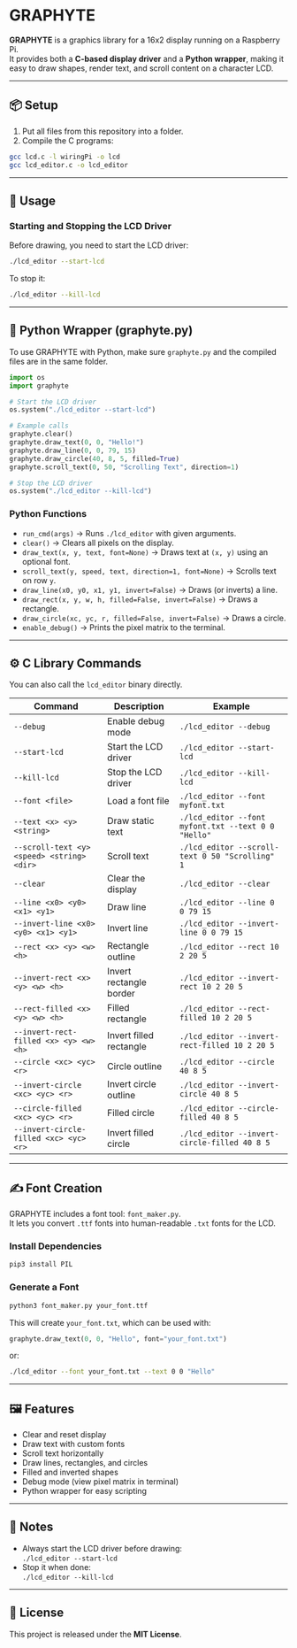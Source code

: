 # GRAPHYTE

**GRAPHYTE** is a graphics library for a 16x2 display running on a Raspberry Pi.  
It provides both a **C-based display driver** and a **Python wrapper**, making it easy to draw shapes, render text, and scroll content on a character LCD.

---

## 📦 Setup

1. Put all files from this repository into a folder.
2. Compile the C programs:

```bash
gcc lcd.c -l wiringPi -o lcd
gcc lcd_editor.c -o lcd_editor
```

---

## 🚀 Usage

### Starting and Stopping the LCD Driver
Before drawing, you need to start the LCD driver:
```bash
./lcd_editor --start-lcd
```

To stop it:
```bash
./lcd_editor --kill-lcd
```

---

## 🐍 Python Wrapper (graphyte.py)

To use GRAPHYTE with Python, make sure `graphyte.py` and the compiled files are in the same folder.

```python
import os
import graphyte

# Start the LCD driver
os.system("./lcd_editor --start-lcd")

# Example calls
graphyte.clear()
graphyte.draw_text(0, 0, "Hello!")
graphyte.draw_line(0, 0, 79, 15)
graphyte.draw_circle(40, 8, 5, filled=True)
graphyte.scroll_text(0, 50, "Scrolling Text", direction=1)

# Stop the LCD driver
os.system("./lcd_editor --kill-lcd")
```

### Python Functions
- `run_cmd(args)` → Runs `./lcd_editor` with given arguments.  
- `clear()` → Clears all pixels on the display.  
- `draw_text(x, y, text, font=None)` → Draws text at `(x, y)` using an optional font.  
- `scroll_text(y, speed, text, direction=1, font=None)` → Scrolls text on row `y`.  
- `draw_line(x0, y0, x1, y1, invert=False)` → Draws (or inverts) a line.  
- `draw_rect(x, y, w, h, filled=False, invert=False)` → Draws a rectangle.  
- `draw_circle(xc, yc, r, filled=False, invert=False)` → Draws a circle.  
- `enable_debug()` → Prints the pixel matrix to the terminal.  

---

## ⚙️ C Library Commands

You can also call the `lcd_editor` binary directly.

| Command | Description | Example |
|---------|-------------|---------|
| `--debug` | Enable debug mode | `./lcd_editor --debug` |
| `--start-lcd` | Start the LCD driver | `./lcd_editor --start-lcd` |
| `--kill-lcd` | Stop the LCD driver | `./lcd_editor --kill-lcd` |
| `--font <file>` | Load a font file | `./lcd_editor --font myfont.txt` |
| `--text <x> <y> <string>` | Draw static text | `./lcd_editor --font myfont.txt --text 0 0 "Hello"` |
| `--scroll-text <y> <speed> <string> <dir>` | Scroll text | `./lcd_editor --scroll-text 0 50 "Scrolling" 1` |
| `--clear` | Clear the display | `./lcd_editor --clear` |
| `--line <x0> <y0> <x1> <y1>` | Draw line | `./lcd_editor --line 0 0 79 15` |
| `--invert-line <x0> <y0> <x1> <y1>` | Invert line | `./lcd_editor --invert-line 0 0 79 15` |
| `--rect <x> <y> <w> <h>` | Rectangle outline | `./lcd_editor --rect 10 2 20 5` |
| `--invert-rect <x> <y> <w> <h>` | Invert rectangle border | `./lcd_editor --invert-rect 10 2 20 5` |
| `--rect-filled <x> <y> <w> <h>` | Filled rectangle | `./lcd_editor --rect-filled 10 2 20 5` |
| `--invert-rect-filled <x> <y> <w> <h>` | Invert filled rectangle | `./lcd_editor --invert-rect-filled 10 2 20 5` |
| `--circle <xc> <yc> <r>` | Circle outline | `./lcd_editor --circle 40 8 5` |
| `--invert-circle <xc> <yc> <r>` | Invert circle outline | `./lcd_editor --invert-circle 40 8 5` |
| `--circle-filled <xc> <yc> <r>` | Filled circle | `./lcd_editor --circle-filled 40 8 5` |
| `--invert-circle-filled <xc> <yc> <r>` | Invert filled circle | `./lcd_editor --invert-circle-filled 40 8 5` |

---

## ✍️ Font Creation

GRAPHYTE includes a font tool: `font_maker.py`.  
It lets you convert `.ttf` fonts into human-readable `.txt` fonts for the LCD.

### Install Dependencies
```bash
pip3 install PIL
```

### Generate a Font
```bash
python3 font_maker.py your_font.ttf
```

This will create `your_font.txt`, which can be used with:
```python
graphyte.draw_text(0, 0, "Hello", font="your_font.txt")
```

or:
```bash
./lcd_editor --font your_font.txt --text 0 0 "Hello"
```

---

## 🖼️ Features
- Clear and reset display
- Draw text with custom fonts
- Scroll text horizontally
- Draw lines, rectangles, and circles
- Filled and inverted shapes
- Debug mode (view pixel matrix in terminal)
- Python wrapper for easy scripting

---

## 📌 Notes
- Always start the LCD driver before drawing:  
  `./lcd_editor --start-lcd`  
- Stop it when done:  
  `./lcd_editor --kill-lcd`

---

## 📄 License
This project is released under the **MIT License**.
